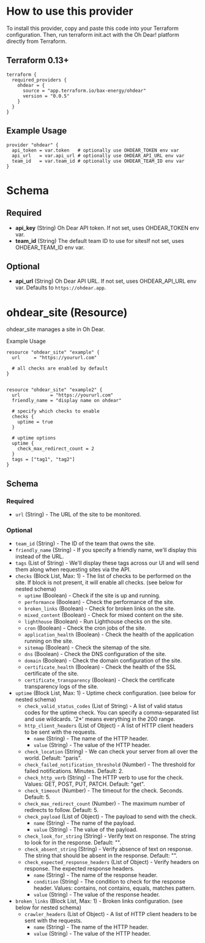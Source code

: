 # How to use this provider

To install this provider, copy and paste this code into your Terraform configuration. Then, run terraform init.act with the Oh Dear! platform directly from Terraform.

## Terraform 0.13+


   ```hcl
   terraform {
     required_providers {
       ohdear = {
         source = "app.terraform.io/bax-energy/ohdear"
         version = "0.0.5"
       }
     }
   }
   ```


## Example Usage

```hcl
provider "ohdear" {
  api_token = var.token   # optionally use OHDEAR_TOKEN env var
  api_url   = var.api_url # optionally use OHDEAR_API_URL env var
  team_id   = var.team_id # optionally use OHDEAR_TEAM_ID env var
}
```

# Schema

## Required
- **api_key** (String) Oh Dear API token. If not set, uses OHDEAR_TOKEN env var.
- **team_id** (String) The default team ID to use for sitesIf not set, uses OHDEAR_TEAM_ID env var.

## Optional
- **api_url** (String) Oh Dear API URL. If not set, uses OHDEAR_API_URL env var. Defaults to ```https://ohdear.app```.


# ohdear_site (Resource)

ohdear_site manages a site in Oh Dear.

Example Usage


```hcl
resource "ohdear_site" "example" {
  url     = "https://yoururl.com"

  # all checks are enabled by default
}


resource "ohdear_site" "example2" {
  url           = "https://yoururl.com"
  friendly_name = "display name on ohdear"

  # specify which checks to enable
  checks {
    uptime = true
  }

  # uptime options
  uptime {
    check_max_redirect_count = 2
  }
  tags = ["tag1", "tag2"]
}
```

## Schema

### Required

- `url` (String) - The URL of the site to be monitored.

### Optional

- `team_id` (String) - The ID of the team that owns the site.
- `friendly_name` (String) - If you specify a friendly name, we'll display this instead of the URL.
- `tags` (List of String) - We'll display these tags across our UI and will send them along when requesting sites via the API.
- `checks` (Block List, Max: 1) - The list of checks to be performed on the site. If block is not present, it will enable all checks. (see below for nested schema)
  - `uptime` (Boolean) - Check if the site is up and running.
  - `performance` (Boolean) - Check the performance of the site.
  - `broken_links` (Boolean) - Check for broken links on the site.
  - `mixed_content` (Boolean) - Check for mixed content on the site.
  - `lighthouse` (Boolean) - Run Lighthouse checks on the site.
  - `cron` (Boolean) - Check the cron jobs of the site.
  - `application_health` (Boolean) - Check the health of the application running on the site.
  - `sitemap` (Boolean) - Check the sitemap of the site.
  - `dns` (Boolean) - Check the DNS configuration of the site.
  - `domain` (Boolean) - Check the domain configuration of the site.
  - `certificate_health` (Boolean) - Check the health of the SSL certificate of the site.
  - `certificate_transparency` (Boolean) - Check the certificate transparency logs of the site.
- `uptime` (Block List, Max: 1) - Uptime check configuration. (see below for nested schema)
  - `check_valid_status_codes` (List of String) - A list of valid status codes for the uptime check. You can specify a comma-separated list and use wildcards. '2*' means everything in the 200 range.
  - `http_client_headers` (List of Object) - A list of HTTP client headers to be sent with the requests.
    - `name` (String) - The name of the HTTP header.
    - `value` (String) - The value of the HTTP header.
  - `check_location` (String) - We can check your server from all over the world. Default: "paris".
  - `check_failed_notification_threshold` (Number) - The threshold for failed notifications. Minutes. Default: 2.
  - `check_http_verb` (String) - The HTTP verb to use for the check. Values: GET, POST, PUT, PATCH. Default: "get".
  - `check_timeout` (Number) - The timeout for the check. Seconds. Default: 5.
  - `check_max_redirect_count` (Number) - The maximum number of redirects to follow. Default: 5.
  - `check_payload` (List of Object) - The payload to send with the check.
    - `name` (String) - The name of the payload.
    - `value` (String) - The value of the payload.
  - `check_look_for_string` (String) - Verify text on response. The string to look for in the response. Default: "".
  - `check_absent_string` (String) - Verify absence of text on response. The string that should be absent in the response. Default: "".
  - `check_expected_response_headers` (List of Object) - Verify headers on response. The expected response headers.
    - `name` (String) - The name of the response header.
    - `condition` (String) - The condition to check for the response header. Values: contains, not contains, equals, matches pattern.
    - `value` (String) - The value of the response header.
- `broken_links` (Block List, Max: 1) - Broken links configuration. (see below for nested schema)
  - `crawler_headers` (List of Object) - A list of HTTP client headers to be sent with the requests.
    - `name` (String) - The name of the HTTP header.
    - `value` (String) - The value of the HTTP header.
